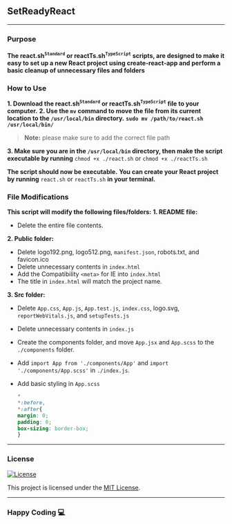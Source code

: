 ## SetReadyReact
***
### Purpose

#### The react.sh<sup>`Standard`</sup> or reactTs.sh<sup>`TypeScript`</sup> scripts, are designed to make it easy to set up a new React project using create-react-app and perform a basic cleanup of unnecessary files and folders

### How to Use

**1. Download the react.sh<sup>`Standard`</sup> or reactTs.sh<sup>`TypeScript`</sup> file to your computer.**
**2. Use the `mv` command to move the file from its current location to the `/usr/local/bin` directory.**
**`sudo mv /path/to/react.sh /usr/local/bin/`**

> **Note:** please make sure to add the correct file path

**3. Make sure you are in the `/usr/local/bin` directory, then make the script executable by running**
`chmod +x ./react.sh` or `chmod +x ./reactTs.sh`

**The script should now be executable.**
**You can create your React project by running** `react.sh` or `reactTs.sh` **in your terminal.**

### File Modifications

**This script will modify the following files/folders:**
**1. README file:**

- Delete the entire file contents.
  
**2. Public folder:**

- Delete logo192.png, logo512.png, `manifest.json`, robots.txt, and favicon.ico
- Delete unnecessary contents in `index.html`
- Add the Compatibility `<meta>` for IE into `index.html`
- The title in `index.html` will match the project name.
  
**3. Src folder:**

- Delete `App.css`, `App.js`, `App.test.js`, `index.css`, logo.svg, `reportWebVitals.js`, and `setupTests.js`
- Delete unnecessary contents in `index.js`
- Create the components folder, and move `App.jsx` and `App.scss` to the `./components` folder.
- Add `import App from './components/App'` and `import './components/App.scss'` in `./index.js`.
- Add basic styling in `App.scss`

  ```css
  *
  *:before,
  *:after{
  margin: 0;
  padding: 0;
  box-sizing: border-box;
  }
  ```
___

### License

[![License](https://img.shields.io/badge/License-MIT-blue.svg)](https://opensource.org/licenses/MIT)

This project is licensed under the [MIT License](LICENSE).


***

### Happy Coding 💻

